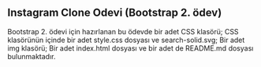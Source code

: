 ## Instagram Clone Odevi (Bootstrap 2. ödev)

Bootstrap 2. ödevi için hazırlanan bu ödevde bir adet CSS klasörü; CSS klasörünün içinde bir adet style.css dosyası ve search-solid.svg;
Bir adet img klasörü;
Bir adet index.html dosyası ve bir adet de README.md dosyası bulunmaktadır.